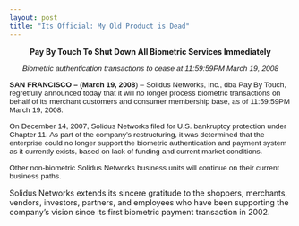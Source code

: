 ```yaml
---
layout: post
title: "Its Official: My Old Product is Dead"
---
```

<p class="MsoNormal" style="text-align: center" align="center"><strong><span style="font-size: 10pt; font-family: 'Arial','sans-serif'"><center>Pay By Touch To Shut Down All Biometric Services Immediately </center></span></strong></p>
<p style="text-align: center" align="center"><em><span style="font-size: 10pt; font-family: 'Arial','sans-serif'">Biometric authentication transactions to cease at 11:59:59PM March 19, 2008</span></em></p>
<p><strong><span style="font-size: 10pt; font-family: 'Arial','sans-serif'">SAN FRANCISCO – (March 19, 2008</span></strong><span style="font-size: 10pt; font-family: 'Arial','sans-serif'">) – Solidus Networks, Inc., dba Pay By Touch, regretfully announced today that it will no longer process biometric transactions on behalf of its merchant customers and consumer membership base, as of 11:59:59PM March 19, 2008.  </span></p>
<p><span style="font-size: 10pt; font-family: 'Arial','sans-serif'">On December 14, 2007, Solidus Networks filed for U.S. bankruptcy protection under Chapter 11.  As part of the company’s restructuring, it was determined that the enterprise could no longer support the biometric authentication and payment system as it currently exists, based on lack of funding and current market conditions.  </span></p>
<p><span style="font-size: 10pt; font-family: 'Arial','sans-serif'">Other non-biometric Solidus Networks business units will continue on their current business paths.   </span></p>
<p class="MsoNormal">Solidus Networks extends its sincere gratitude to the shoppers, merchants, vendors, investors, partners, and employees who have been supporting the company’s vision since its first biometric payment transaction in 2002.</p>
